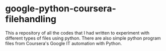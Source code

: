 # google-python-coursera-filehandling
This a repository of all the codes that I had written to experiment with different types of files using python.
There are also simple python program files from Coursera's Google IT automation with Python.
